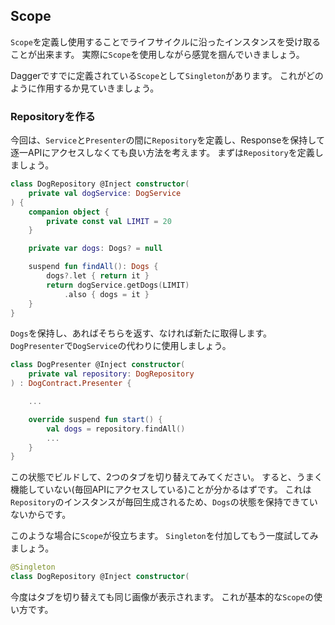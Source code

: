 ## Scope

<!--
start: intro-dagger-android-support
goal:  intro-dagger-scope
-->

`Scope`を定義し使用することでライフサイクルに沿ったインスタンスを受け取ることが出来ます。
実際に`Scope`を使用しながら感覚を掴んでいきましょう。

Daggerですでに定義されている`Scope`として`Singleton`があります。
これがどのように作用するか見ていきましょう。

### Repositoryを作る

今回は、`Service`と`Presenter`の間に`Repository`を定義し、Responseを保持して逐一APIにアクセスしなくても良い方法を考えます。
まずは`Repository`を定義しましょう。

```kt
class DogRepository @Inject constructor(
    private val dogService: DogService
) {
    companion object {
        private const val LIMIT = 20
    }

    private var dogs: Dogs? = null

    suspend fun findAll(): Dogs {
        dogs?.let { return it }
        return dogService.getDogs(LIMIT)
            .also { dogs = it }
    }
}
```

`Dogs`を保持し、あればそちらを返す、なければ新たに取得します。
`DogPresenter`で`DogService`の代わりに使用しましょう。

```kt
class DogPresenter @Inject constructor(
    private val repository: DogRepository
) : DogContract.Presenter {

    ...

    override suspend fun start() {
        val dogs = repository.findAll()
        ...
    }
}
```

この状態でビルドして、2つのタブを切り替えてみてください。
すると、うまく機能していない(毎回APIにアクセスしている)ことが分かるはずです。
これは`Repository`のインスタンスが毎回生成されるため、`Dogs`の状態を保持できていないからです。

このような場合に`Scope`が役立ちます。
`Singleton`を付加してもう一度試してみましょう。

```kt
@Singleton
class DogRepository @Inject constructor(
```

今度はタブを切り替えても同じ画像が表示されます。
これが基本的な`Scope`の使い方です。
